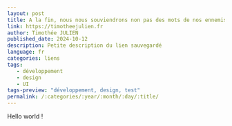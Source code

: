 ```yaml
---
layout: post
title: A la fin, nous nous souviendrons non pas des mots de nos ennemis, mais des silences de nos amis.
link: https://timotheejulien.fr
author: Timothée JULIEN
published_date: 2024-10-12
description: Petite description du lien sauvegardé
language: fr
categories: liens
tags: 
   - développement
   - design
   - UI
tags-preview: "développement, design, test"
permalink: /:categories/:year/:month/:day/:title/
---
```


Hello world !
